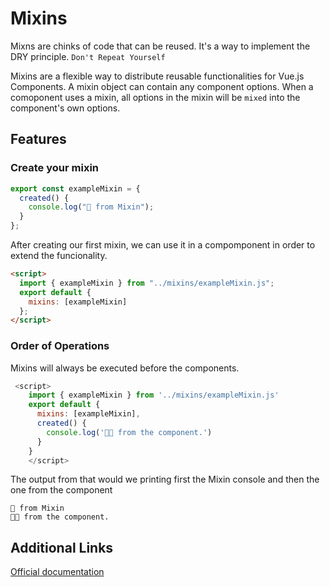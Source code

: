 # Mixins

Mixns are chinks of code that can be reused. It's a way to implement the DRY principle. `Don't Repeat Yourself`

Mixins are a flexible way to distribute reusable functionalities for Vue.js Components. A mixin object can contain any component options.
When a comoponent uses a mixin, all options in the mixin will be `mixed` into the component's own options.

## Features

### Create your mixin

```js
export const exampleMixin = {
  created() {
    console.log("👋 from Mixin");
  }
};
```

After creating our first mixin, we can use it in a compomponent in order to extend the funcionality.

```html
<script>
  import { exampleMixin } from "../mixins/exampleMixin.js";
  export default {
    mixins: [exampleMixin]
  };
</script>
```

### Order of Operations

Mixins will always be executed before the components.

```js
 <script>
    import { exampleMixin } from '../mixins/exampleMixin.js'
    export default {
      mixins: [exampleMixin],
      created() {
        console.log('🤘🏼 from the component.')
      }
    }
    </script>
```

The output from that would we printing first the Mixin console and then the one from the component

```{8}
👋 from Mixin
🤘🏼 from the component.
```

## Additional Links

[Official documentation](https://vuejs.org/v2/guide/mixins.html)
